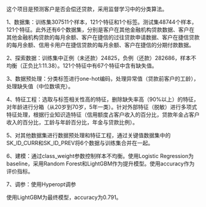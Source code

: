 这个项目是预测客户是否会偿还贷款，采用监督学习中的分类算法。

1、数据集：训练集307511个样本，121个特征和1个标签。测试集48744个样本，121个特征。此外还有6个数据集，分别是客户在其他金融机构贷款数据、客户在其他金融机构贷款的每月余额、客户在捷信的过往贷款申请数据、客户在捷信贷款的每月余额、信用卡用户在捷信贷款的每月余额、客户在捷信的分期付款数据。

2、探索数据：训练集中正例（未还款）24825，负例（还款）282686，样本不均衡（正负比1:11.38）。121个特征中有67个特征中含有缺失值。

3、数据预处理：分类标签进行one-hot编码，处理异常值（贷款前客户的工龄），处理缺失值（中位数填充）。

4、特征工程：选取与标签相关性高的特征，删除缺失率高（90%以上）的特征，对年龄进行分箱（从20岁到70岁，5年一类）。针对外部特征（脱敏）进行多项式特征处理，根据行业知识造特征（信用额度占客户收入的百分比，贷款年金占客户收入的百分比，工龄与年龄百分比，年金与贷款比例）。

5、对其他数据集进行数据预处理和特征工程，通过关键值数据集中的SK_ID_CURR和SK_ID_PREV将6个数据与训练集合并在一起。

6、建模：通过class_weight参数控制样本不均衡。使用Logistic Regression为baseline，采用Random Forest和LightGBM作为提升模型。使用accuracy作为评价指标。

7、调参：使用Hyperopt调参

使用LightGBM为最终模型，accuracy为0.791。